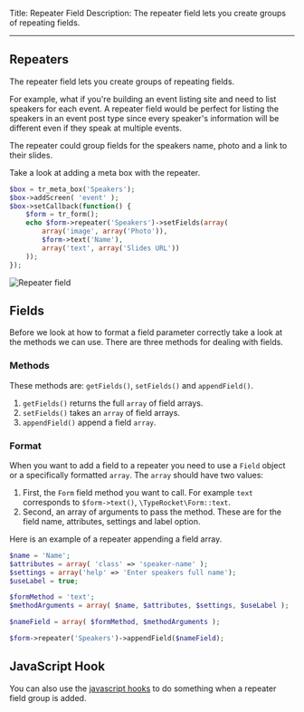 Title: Repeater Field
Description: The repeater field lets you create groups of repeating fields.

---

## Repeaters

The repeater field lets you create groups of repeating fields.

For example, what if you're building an event listing site and need to list speakers for each event. A repeater field would be perfect for listing the speakers in an event post type since every speaker's information will be different even if they speak at multiple events.

The repeater could group fields for the speakers name, photo and a link to their slides.

Take a look at adding a meta box with the repeater.

```php 
$box = tr_meta_box('Speakers');
$box->addScreen( 'event' );
$box->setCallback(function() {
    $form = tr_form();
    echo $form->repeater('Speakers')->setFields(array(
        array('image', array('Photo')),
        $form->text('Name'),
        array('text', array('Slides URL'))
    ));
});
```

![Repeater field](https://l.rb.typerocket.test/wp-content/uploads/2015/07/docs-repeater-field-typerocket.png)

## Fields

Before we look at how to format a field parameter correctly take a look at the methods we can use. There are three methods for dealing with fields.

### Methods

These methods are: `getFields()`, `setFields()` and `appendField()`.

1. `getFields()` returns the full `array` of field arrays.
2. `setFields()` takes an `array` of field arrays.
3. `appendField()` append a field `array`.

### Format

When you want to add a field to a repeater you need to use a `Field` object or a specifically formatted `array`. The `array` should have two values:

1. First, the `Form` field method you want to call. For example `text` corresponds to `$form->text()`, `\TypeRocket\Form::text`.
2. Second, an array of arguments to pass the method. These are for the field name, attributes, settings and label option.

Here is an example of a repeater appending a field array.

```php
$name = 'Name';
$attributes = array( 'class' => 'speaker-name' );
$settings = array('help' => 'Enter speakers full name');
$useLabel = true;

$formMethod = 'text';
$methodArguments = array( $name, $attributes, $settings, $useLabel );

$nameField = array( $formMethod, $methodArguments );

$form->repeater('Speakers')->appendField($nameField);
```

## JavaScript Hook

You can also use the [javascript hooks](https://l.rb.typerocket.test/docs/javascript-hooks/) to do something when a repeater field group is added.